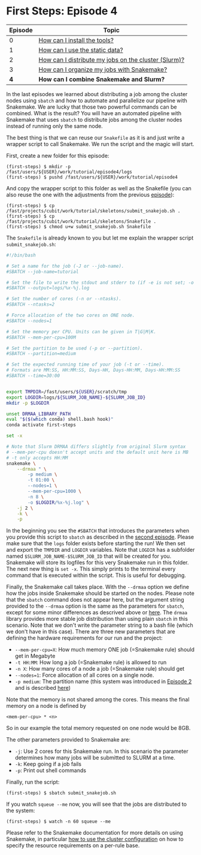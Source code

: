 # First Steps: Episode 4

|Episode|Topic|
|---|---|
| 0 | [How can I install the tools?](episode-0.md) |
| 1 | [How can I use the static data?](episode-1.md) |
| 2 | [How can I distribute my jobs on the cluster (Slurm)?](episode-2.md) |
| 3 | [How can I organize my jobs with Snakemake?](episode-3.md) |
| **4** | **How can I combine Snakemake and Slurm?** |

In the last episodes we learned about distributing a job among the cluster nodes using `sbatch` and
how to automate and parallelize our pipeline with Snakemake. We are lucky that those two
powerful commands can be combined. What is the result? You will have an automated pipeline
with Snakemake that uses `sbatch` to distribute jobs among the cluster nodes instead of
running only the same node.

The best thing is that we can reuse our `Snakefile` as it is and just write a wrapper script
to call Snakemake. We run the script and the magic will start.

First, create a new folder for this episode:

```terminal
(first-steps) $ mkdir -p /fast/users/${USER}/work/tutorial/episode4/logs
(first-steps) $ pushd /fast/users/${USER}/work/tutorial/episode4
```

And copy the wrapper script to this folder as well as the Snakefile (you can also reuse the one with the adjustments from the previous [episode](episode-3.md)):

```terminal
(first-steps) $ cp /fast/projects/cubit/work/tutorial/skeletons/submit_snakejob.sh .
(first-steps) $ cp /fast/projects/cubit/work/tutorial/skeletons/Snakefile .
(first-steps) $ chmod u+w submit_snakejob.sh Snakefile
```

The `Snakefile` is already known to you but let me explain the wrapper script `submit_snakejob.sh`:

```bash
#!/bin/bash

# Set a name for the job (-J or --job-name).
#SBATCH --job-name=tutorial

# Set the file to write the stdout and stderr to (if -e is not set; -o or --output).
#SBATCH --output=logs/%x-%j.log

# Set the number of cores (-n or --ntasks).
#SBATCH --ntasks=2

# Force allocation of the two cores on ONE node.
#SBATCH --nodes=1

# Set the memory per CPU. Units can be given in T|G|M|K.
#SBATCH --mem-per-cpu=100M

# Set the partition to be used (-p or --partition).
#SBATCH --partition=medium

# Set the expected running time of your job (-t or --time).
# Formats are MM:SS, HH:MM:SS, Days-HH, Days-HH:MM, Days-HH:MM:SS
#SBATCH --time=30:00


export TMPDIR=/fast/users/${USER}/scratch/tmp
export LOGDIR=logs/${SLURM_JOB_NAME}-${SLURM_JOB_ID}
mkdir -p $LOGDIR

unset DRMAA_LIBRARY_PATH
eval "$($(which conda) shell.bash hook)"
conda activate first-steps

set -x

# Note that Slurm DRMAA differs slightly from original Slurm syntax
# --mem-per-cpu doesn't accept units and the default unit here is MB
# -t only accepts HH:MM
snakemake \
    --drmaa " \
        -p medium \
        -t 01:00 \
        --nodes=1 \
        --mem-per-cpu=1000 \
        -n 8 \
        -o $LOGDIR/%x-%j.log" \
    -j 2 \
    -k \
    -p
```

In the beginning you see the `#SBATCH` that introduces the parameters when you provide this script to `sbatch`
as described in the [second episode](episode-2.md). Please make sure that the `logs` folder exists before starting the run!
We then set and export the `TMPDIR` and `LOGDIR` variables.
Note that `LOGDIR` has a subfolder named `$SLURM_JOB_NAME-$SLURM_JOB_ID` that will be created
for you. Snakemake will store its logfiles for this very Snakemake run in this folder.
The next new thing is `set -x`. This simply prints to the terminal every command that is executed within
the script. This is useful for debugging.

Finally, the Snakemake call takes place. With the `--drmaa` option we define how the jobs inside Snakemake should be started on the nodes. Please note that the `sbatch` command does not appear here, but the argument string provided to the `--drmaa` option is the same as the parameters for `sbatch`, except for some minor differences as descrived above or [here](../slurm/snakemake.md#limitations). The `drmaa` library provides more stable job distribution than using plain `sbatch` in this scenario. Note that we don't write the parameter string to a bash file (which we don't have in this case). There are three new parameters that are defining the hardware requirements for our run and the project:

* `--mem-per-cpu=X`: How much memory ONE job (=Snakemake rule) should get in Megabyte
* `-t HH:MM`: How long a job (=Snakemake rule) is allowed to run
* `-n X`: How many cores of a node a job (=Snakemake rule) should get
* `--nodes=1`: Force allocation of all cores on a single node.
* `-p medium`: The partition name (this system was introduced in [Episode 2](episode-2.md#job-queues) and is described [here](../overview/job-scheduler.md))

Note that the memory is not shared among the cores. This means the final memory on a node is defined by

```
<mem-per-cpu> * <n>
```

So in our example the total memory requested on one node would be 8GB.

The other parameters provided to Snakemake are:

* `-j`: Use 2 cores for this Snakemake run. In this scenario the parameter determines how many jobs will be submitted to SLURM at a time.
* `-k`: Keep going if a job fails
* `-p`: Print out shell commands

Finally, run the script:

```terminal
(first-steps) $ sbatch submit_snakejob.sh
```

If you watch `squeue --me` now, you will see that the jobs are distributed to the system:

```terminal
(first-steps) $ watch -n 60 squeue --me
```

Please refer to the Snakemake documentation for more details on using Snakemake, in particular [how to use the cluster configuration](http://snakemake.readthedocs.io/en/stable/snakefiles/configuration.html#cluster-configuration) on how to specify the resource requirements on a per-rule base.
